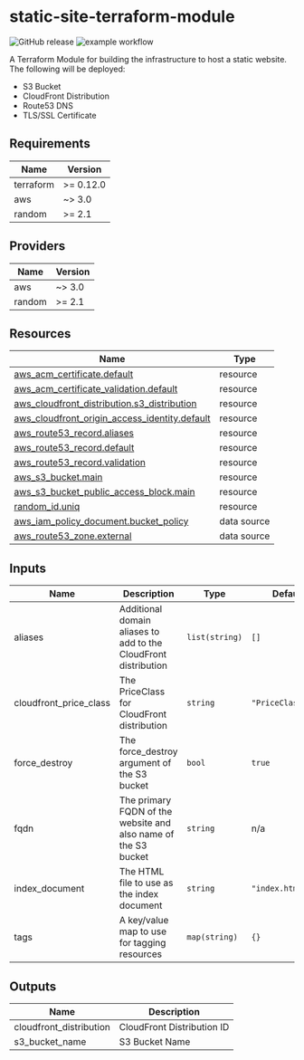 # static-site-terraform-module

![GitHub release](https://img.shields.io/github/v/release/thealannix/static-site-terraform-module?sort=semver)
![example workflow](https://github.com/thealannix/static-site-terraform-module/actions/workflows/terraform_tests.yml/badge.svg)

A Terraform Module for building the infrastructure to host a static website. The following will be deployed:
- S3 Bucket
- CloudFront Distribution
- Route53 DNS
- TLS/SSL Certificate

<!-- BEGIN_TF_DOCS -->
## Requirements

| Name | Version |
|------|---------|
| terraform | >= 0.12.0 |
| aws | ~> 3.0 |
| random | >= 2.1 |

## Providers

| Name | Version |
|------|---------|
| aws | ~> 3.0 |
| random | >= 2.1 |

## Resources

| Name | Type |
|------|------|
| [aws_acm_certificate.default](https://registry.terraform.io/providers/hashicorp/aws/latest/docs/resources/acm_certificate) | resource |
| [aws_acm_certificate_validation.default](https://registry.terraform.io/providers/hashicorp/aws/latest/docs/resources/acm_certificate_validation) | resource |
| [aws_cloudfront_distribution.s3_distribution](https://registry.terraform.io/providers/hashicorp/aws/latest/docs/resources/cloudfront_distribution) | resource |
| [aws_cloudfront_origin_access_identity.default](https://registry.terraform.io/providers/hashicorp/aws/latest/docs/resources/cloudfront_origin_access_identity) | resource |
| [aws_route53_record.aliases](https://registry.terraform.io/providers/hashicorp/aws/latest/docs/resources/route53_record) | resource |
| [aws_route53_record.default](https://registry.terraform.io/providers/hashicorp/aws/latest/docs/resources/route53_record) | resource |
| [aws_route53_record.validation](https://registry.terraform.io/providers/hashicorp/aws/latest/docs/resources/route53_record) | resource |
| [aws_s3_bucket.main](https://registry.terraform.io/providers/hashicorp/aws/latest/docs/resources/s3_bucket) | resource |
| [aws_s3_bucket_public_access_block.main](https://registry.terraform.io/providers/hashicorp/aws/latest/docs/resources/s3_bucket_public_access_block) | resource |
| [random_id.uniq](https://registry.terraform.io/providers/hashicorp/random/latest/docs/resources/id) | resource |
| [aws_iam_policy_document.bucket_policy](https://registry.terraform.io/providers/hashicorp/aws/latest/docs/data-sources/iam_policy_document) | data source |
| [aws_route53_zone.external](https://registry.terraform.io/providers/hashicorp/aws/latest/docs/data-sources/route53_zone) | data source |

## Inputs

| Name | Description | Type | Default | Required |
|------|-------------|------|---------|:--------:|
| aliases | Additional domain aliases to add to the CloudFront distribution | `list(string)` | `[]` | no |
| cloudfront\_price\_class | The PriceClass for CloudFront distribution | `string` | `"PriceClass_100"` | no |
| force\_destroy | The force\_destroy argument of the S3 bucket | `bool` | `true` | no |
| fqdn | The primary FQDN of the website and also name of the S3 bucket | `string` | n/a | yes |
| index\_document | The HTML file to use as the index document | `string` | `"index.html"` | no |
| tags | A key/value map to use for tagging resources | `map(string)` | `{}` | no |

## Outputs

| Name | Description |
|------|-------------|
| cloudfront\_distribution | CloudFront Distribution ID |
| s3\_bucket\_name | S3 Bucket Name |
<!-- END_TF_DOCS -->
